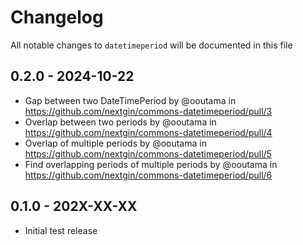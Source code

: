 # Changelog

All notable changes to `datetimeperiod` will be documented in this file

## 0.2.0 - 2024-10-22

* Gap between two DateTimePeriod by @ooutama in https://github.com/nextgin/commons-datetimeperiod/pull/3
* Overlap between two periods by @ooutama in https://github.com/nextgin/commons-datetimeperiod/pull/4
* Overlap of multiple periods by @ooutama in https://github.com/nextgin/commons-datetimeperiod/pull/5
* Find overlapping periods of multiple periods by @ooutama in https://github.com/nextgin/commons-datetimeperiod/pull/6

## 0.1.0 - 202X-XX-XX

- Initial test release
